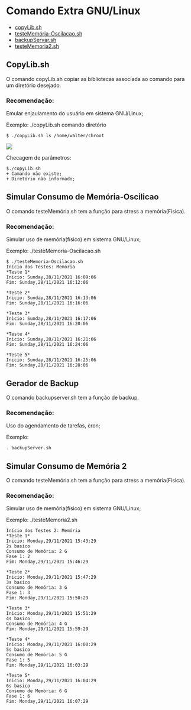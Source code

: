 # Comando Extra GNU/Linux

- [copyLib.sh](comandos/copyLib.sh)
- [testeMemória-Oscilacao.sh](comandos/testeMemoria-Oscilacao.sh)
- [backupServar.sh](comandos/backupServer.sh)
- [testeMemoria2.sh](comandos/testeMemoria2.sh)

## CopyLib.sh

O comando copyLib.sh copiar as bibliotecas associada ao comando para um diretório desejado.

### Recomendação:
Emular enjaulamento do usuário em sistema GNU/Linux; 


Exemplo: ./copyLib.sh comando diretório
```
$ ./copyLib.sh ls /home/walter/chroot
```
<img src="https://i.ibb.co/8dYp2c2/copyLib.png">

Checagem de parâmetros:
```
$./copyLib.sh
+ Camando não existe;
+ Diretório não informado;
```
## Simular Consumo de Memória-Oscilicao

O comando testeMemória.sh tem a função para stress a memória(Física).

### Recomendação:
Simular uso de memória(físico) em sistema GNU/Linux; 


Exemplo: ./testeMemoria-Oscilacao.sh
```
$ ./testeMemoria-Oscilacao.sh
Início dos Testes: Memória
*Teste 1*
Inicio: Sunday,28/11/2021 16:09:06
Fim: Sunday,28/11/2021 16:12:06

*Teste 2*
Inicio: Sunday,28/11/2021 16:13:06
Fim: Sunday,28/11/2021 16:16:06

*Teste 3*
Inicio: Sunday,28/11/2021 16:17:06
Fim: Sunday,28/11/2021 16:20:06

*Teste 4*
Inicio: Sunday,28/11/2021 16:21:06
Fim: Sunday,28/11/2021 16:24:06

*Teste 5*
Inicio: Sunday,28/11/2021 16:25:06
Fim: Sunday,28/11/2021 16:28:06

```
## Gerador de Backup

O comando backupserver.sh tem a função de backup.

### Recomendação:
Uso do agendamento de tarefas, cron;


Exemplo:
```
. backupServer.sh

```

## Simular Consumo de Memória 2

O comando testeMemória.sh tem a função para stress a memória(Física).

### Recomendação:
Simular uso de memória(físico) em sistema GNU/Linux; 


Exemplo: ./testeMemoria2.sh

```
Início dos Testes 2: Memória
*Teste 1*
Inicio: Monday,29/11/2021 15:43:29
2s basico
Consumo de Memória: 2 G
Fase 1: 2
Fim: Monday,29/11/2021 15:46:29

*Teste 2*
Inicio: Monday,29/11/2021 15:47:29
3s basico
Consumo de Memória: 3 G
Fase 1: 3
Fim: Monday,29/11/2021 15:50:29

*Teste 3*
Inicio: Monday,29/11/2021 15:51:29
4s basico
Consumo de Memória: 4 G
Fim: Monday,29/11/2021 15:59:29

*Teste 4*
Inicio: Monday,29/11/2021 16:00:29
5s basico
Consumo de Memória: 5 G
Fase 1: 5
Fim: Monday,29/11/2021 16:03:29

*Teste 5*
Inicio: Monday,29/11/2021 16:04:29
6s basico
Consumo de Memória: 6 G
Fase 1: 6
Fim: Monday,29/11/2021 16:07:29
```
